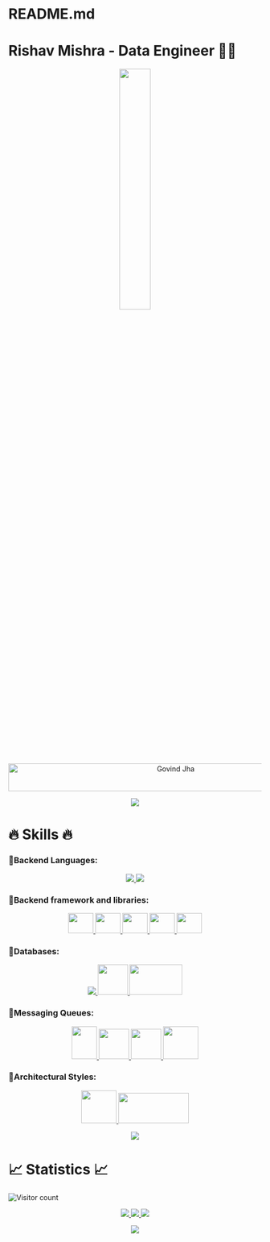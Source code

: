 # README.md
# Rishav Mishra - Data Engineer 👨‍💻

<p align="center">
  <img src="img.png" width="35%">
</p>

<div align="center">
  <img src="https://readme-typing-svg.herokuapp.com?font=Kaushan+Script&size=40&duration=3500&color=447FF7&background=FFFFFF00&center=true&vCenter=true&width=650&height=55&lines=Hey!+It's+Govind+Jha+%F0%9F%91%8B%F0%9F%8F%BB;I+am+a+Software+Developer+%F0%9F%A7%91%F0%9F%8F%BB%E2%80%8D%F0%9F%92%BB;I+am+from+India+%F0%9F%87%AE%F0%9F%87%B3;I+have+3%2B+years+of+experience+%F0%9F%93%88;In+building+backend+infrastructures+%E2%9A%99%EF%B8%8F" alt="Govind Jha" width="650" height="55">
</div>

<p align="center">
  <img src="https://user-images.githubusercontent.com/73097560/115834477-dbab4500-a447-11eb-908a-139a6edaec5c.gif">
</p>

# 🔥 Skills 🔥

### 🔹Backend Languages:

<p align="center">
  <a href="https://www.java.com" target="_blank">
    <img src="https://img.icons8.com/color/48/000000/java-coffee-cup-logo.png"/>
  </a>
  <a href="https://developer.mozilla.org/en-US/docs/Web/JavaScript" target="_blank">
    <img src="https://img.icons8.com/color/48/000000/javascript.png"/>
  </a>
</p>

### 🔹Backend framework and libraries:

<p align="center">
  <a href="https://spring.io/projects/spring-framework" target="_blank">
    <img src="https://spring.io/images/projects/spring-framework-640ad1b04f7efa89e0f0f7353e6b5e02.svg?v=2" height=40 width=50 />
  </a>
  <a href="https://spring.io/projects/spring-boot" target="_blank">
    <img src="https://spring.io/images/projects/spring-boot-7f2e24fb962501672cc91ccd285ed2ba.svg" height=40 width=50 />
  </a>
  <a href="https://spring.io/projects/spring-data" target="_blank">
    <img src="https://spring.io/images/projects/spring-data-79cc203ed8c54191215a60f9e5dc638f.svg" height=40 width=50 />
  </a>
  <a href="https://spring.io/projects/spring-security" target="_blank">
    <img src="https://spring.io/images/projects/spring-security-b712a4cdb778e72eb28b8c55ec39dbd1.svg" height=40 width=50 />
  </a>
  <a href="https://spring.io/projects/spring-cloud" target="_blank">
    <img src="https://spring.io/images/projects/spring-cloud-81fe04ab129ab99da0e7c7115bb09920.svg" height=40 width=50 />
  </a>
</p>

### 🔹Databases:

<p align="center">
  <a href="https://www.mysql.com/" target="_blank">
    <img src="https://img.icons8.com/fluent/50/000000/mysql-logo.png"/>
  </a>
  <a href="https://www.mongodb.com/" target="_blank">
    <img src="https://img.icons8.com/color/452/mongodb.png" height=60 width=60 />
  </a>
  <a href="https://redis.com/" target="_blank">
    <img src="https://redis.com/wp-content/themes/wpx/assets/images/logo-redis.svg?auto=webp&quality=85,75&width=120" height=60 width=105 />
  </a>
</p>

### 🔹Messaging Queues:

<p align="center">
  <a href="https://kafka.apache.org" target="_blank">
    <img src="https://external-content.duckduckgo.com/iu/?u=https%3A%2F%2Fstawarczyk.pl%2Fwp-content%2Fuploads%2F2020%2F06%2Fkafka.png&f=1&nofb=1" height=65 width=50 />
  </a>
  <a href="https://cloud.google.com/pubsub/docs/overview" target="_blank">
    <img src="https://iconape.com/wp-content/png_logo_vector/google-cloud-pub-sub-logo.png" height=60 width=60 />
  </a>
  <a href="https://www.rabbitmq.com" target="_blank">
    <img src="https://cdn.iconscout.com/icon/free/png-256/rabbitmq-282296.png" height=60 width=60 />
  </a>
  <a href="https://aws.amazon.com/sqs/" target="_blank">
    <img src="https://cdn2.iconfinder.com/data/icons/amazon-aws-stencils/100/App_Services_copy_Amazon_SQS-512.png" height=65 width=70 />
  </a>
</p>

### 🔹Architectural Styles:

<p align="center">
  <a href="https://docs.microsoft.com/en-us/azure/architecture/best-practices/api-design" target="_blank">
    <img src="https://icon-library.com/images/rest-api-icon/rest-api-icon-8.jpg" height=65 width=70 />
  </a>
  <a href="https://grpc.io/" target="_blank">
    <img src="https://cncf-branding.netlify.app/img/projects/grpc/horizontal/white/grpc-horizontal-white.png" height=60 width=140 />
  </a>
</p>

<p align="center">
  <img src="https://user-images.githubusercontent.com/73097560/115834477-dbab4500-a447-11eb-908a-139a6edaec5c.gif">
</p>

# 📈 Statistics 📈

![Visitor count](https://komarev.com/ghpvc/?username=ergovind08&color=447ff7&label=Visitor+count)

<p align="center">
  <a href="https://github.com/ergovind08">
    <img src="https://github-readme-stats.vercel.app/api?username=ergovind08&show_icons=true&theme=github_dark&hide_border=true" />
    <img src="https://github-readme-streak-stats.herokuapp.com/?user=ergovind08&theme=github-dark-blue&hide_border=true" />
    <img src="https://activity-graph.herokuapp.com/graph?username=ergovind08&theme=react-dark" />
  </a>
</p>

<p align="center">
  <img src="https://user-images.githubusercontent.com/73097560/115834477-dbab4500-a447-11eb-908a-139a6edaec5c.gif">
</p>

</div>
